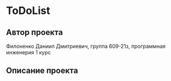 # ToDoList
## Автор проекта
Филоненко Даниил Дмитриевич, группа 609-21з, программная инженерия 1 курс
## Описание проекта
